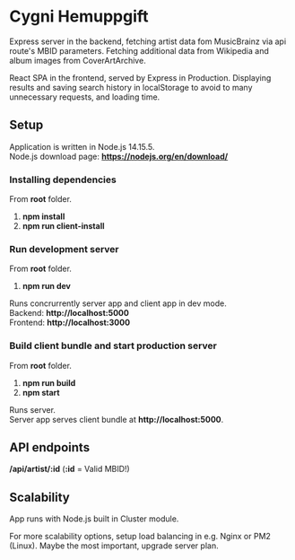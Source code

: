 # Cygni Hemuppgift

Express server in the backend, fetching artist data fom MusicBrainz via api route's MBID parameters. Fetching additional data from Wikipedia and album images from CoverArtArchive.

React SPA in the frontend, served by Express in Production. Displaying results and saving search history in localStorage to avoid to many unnecessary requests, and loading time.

## Setup

Application is written in Node.js 14.15.5.  
Node.js download page: **https://nodejs.org/en/download/**

### Installing dependencies

From **root** folder.

1. **npm install**
1. **npm run client-install**

### Run development server

From **root** folder.

1. **npm run dev**

Runs concrurrently server app and client app in dev mode.  
Backend: **http://localhost:5000**  
Frontend: **http://localhost:3000**  

### Build client bundle and start production server

From **root** folder.

1. **npm run build**
1. **npm start**

Runs server.  
Server app serves client bundle at **http://localhost:5000**.

## API endpoints

**/api/artist/:id** (**:id** = Valid MBID!)

## Scalability

App runs with Node.js built in Cluster module. 

For more scalability options, setup load balancing in e.g. Nginx or PM2 (Linux). Maybe the most important, upgrade server plan.
